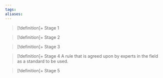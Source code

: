 ```yaml
---
tags:
aliases:
---
```


> [!definition]+ Stage 1
>

> [!definition]+ Stage 2
>

> [!definition]+ Stage 3
>

> [!definition]+ Stage 4
> A rule that is agreed upon by experts in the field as a standard to be used.

> [!definition]+ Stage 5
>



